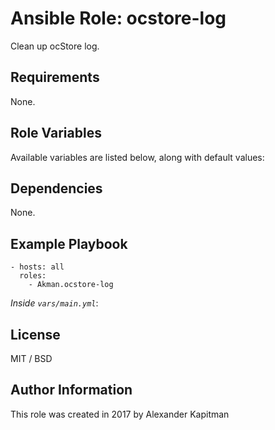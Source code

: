 # Ansible Role: ocstore-log

Clean up ocStore log.

## Requirements

None.

## Role Variables

Available variables are listed below, along with default values:

## Dependencies

None.

## Example Playbook

    - hosts: all
      roles:
        - Akman.ocstore-log

*Inside `vars/main.yml`*:

## License

MIT / BSD

## Author Information

This role was created in 2017 by Alexander Kapitman
